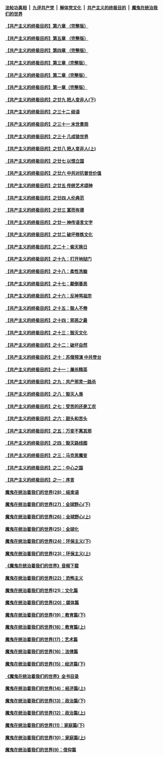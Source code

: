 ####  [法轮功真相](../../../../basic/blob/master/README.md?t=01181401) &nbsp;|&nbsp; [九评共产党](../../../../9ping.md/blob/master/README.md?t=01181401) &nbsp;|&nbsp; [解体党文化](../../../../jtdwh.md/blob/master/README.md?t=01181401)  &nbsp;|&nbsp; [共产主义的终极目的](../../../../gczydzjmd.md/blob/master/README.md?t=01181401) &nbsp;|&nbsp; [魔鬼在统治我们的世界](../../../../mgztzwmdsj.md/blob/master/README.md?t=01181401) 

#### [【共产主义的终极目的】第六章 （完整版）](../pages/nsc422/n11428913.md?t=01181401) 

#### [【共产主义的终极目的】第五章 （完整版）](../pages/nsc422/n11428912.md?t=01181401) 

#### [【共产主义的终极目的】第四章 （完整版）](../pages/nsc422/n11428907.md?t=01181401) 

#### [【共产主义的终极目的】第三章（完整版）](../pages/nsc422/n11428848.md?t=01181401) 

#### [【共产主义的终极目的】第二章（完整版）](../pages/nsc422/n11428831.md?t=01181401) 

#### [【共产主义的终极目的】第一章（完整版）](../pages/nsc422/n11417651.md?t=01181401) 

#### [【共产主义的终极目的】之廿九 把人变非人(下)](../pages/nsc422/n11344140.md?t=01181401) 

#### [【共产主义的终极目的】之三十二 结语](../pages/nsc422/n11360535.md?t=01181401) 

#### [【共产主义的终极目的】之三十一 末世景观](../pages/nsc422/n11351129.md?t=01181401) 

#### [【共产主义的终极目的】之三十 几成狼世界](../pages/nsc422/n11348280.md?t=01181401) 

#### [【共产主义的终极目的】之廿八 把人变非人(上)](../pages/nsc422/n11340492.md?t=01181401) 

#### [【共产主义的终极目的】之廿七 以恨立国](../pages/nsc422/n11336944.md?t=01181401) 

#### [【共产主义的终极目的】之廿六 中共对抗普世价值](../pages/nsc422/n11324785.md?t=01181401) 

#### [【共产主义的终极目的】之廿五 传统艺术颂神](../pages/nsc422/n11296396.md?t=01181401) 

#### [【共产主义的终极目的】之廿四 人伦典范](../pages/nsc422/n11296397.md?t=01181401) 

#### [【共产主义的终极目的】之廿三 富而有德](../pages/nsc422/n11283598.md?t=01181401) 

#### [【共产主义的终极目的】之廿一 神传语言文字](../pages/nsc422/n11263265.md?t=01181401) 

#### [【共产主义的终极目的】之廿二 破坏修炼文化](../pages/nsc422/n11245728.md?t=01181401) 

#### [【共产主义的终极目的】之二十：偷天换日](../pages/nsc422/n11238846.md?t=01181401) 

#### [【共产主义的终极目的】之十九：打开地狱门](../pages/nsc422/n11206376.md?t=01181401) 

#### [【共产主义的终极目的】之十八：柔性洗脑](../pages/nsc422/n11199994.md?t=01181401) 

#### [【共产主义的终极目的】之十七：颠倒善恶](../pages/nsc422/n11179782.md?t=01181401) 

#### [【共产主义的终极目的】之十六：反神骂祖宗](../pages/nsc422/n11166798.md?t=01181401) 

#### [【共产主义的终极目的】之十五：毁人不倦](../pages/nsc422/n11166792.md?t=01181401) 

#### [【共产主义的终极目的】之十四：邪恶之最](../pages/nsc422/n11150249.md?t=01181401) 

#### [【共产主义的终极目的】之十三：毁灭文化](../pages/nsc422/n11135227.md?t=01181401) 

#### [【共产主义的终极目的】之十二：破坏自然](../pages/nsc422/n11135214.md?t=01181401) 

#### [【共产主义的终极目的】之十：苏俄预演 中共登台](../pages/nsc422/n11118424.md?t=01181401) 

#### [【共产主义的终极目的】之十一：屠杀精英](../pages/nsc422/n11118442.md?t=01181401) 

#### [【共产主义的终极目的】之九：共产邪灵一路杀](../pages/nsc422/n11114139.md?t=01181401) 

#### [【共产主义的终极目的】之八：毁灭人类](../pages/nsc422/n11108503.md?t=01181401) 

#### [【共产主义的终极目的】之七：受苦的还是工农](../pages/nsc422/n11101809.md?t=01181401) 

#### [【共产主义的终极目的】之六：甜头和苦头](../pages/nsc422/n11096971.md?t=01181401) 

#### [【共产主义的终极目的】之五：万变不离其邪](../pages/nsc422/n11091285.md?t=01181401) 

#### [【共产主义的终极目的】之四：毁灭路线图](../pages/nsc422/n11086284.md?t=01181401) 

#### [【共产主义的终极目的】之三：马克思魔变](../pages/nsc422/n11061941.md?t=01181401) 

#### [【共产主义的终极目的】之二：中心之国](../pages/nsc422/n11047728.md?t=01181401) 

#### [【共产主义的终极目的】之一：序言](../pages/nsc422/n11086077.md?t=01181401) 

#### [魔鬼在统治着我们的世界(28)：结束语](../pages/nsc422/n10936246.md?t=01181401) 

#### [魔鬼在统治着我们的世界(27)：全球野心(下)](../pages/nsc422/n10928319.md?t=01181401) 

#### [魔鬼在统治着我们的世界(26)：全球野心(上)](../pages/nsc422/n10900318.md?t=01181401) 

#### [魔鬼在统治着我们的世界(25)：全球化](../pages/nsc422/n10788205.md?t=01181401) 

#### [魔鬼在统治着我们的世界(24)：环保主义(下)](../pages/nsc422/n10695307.md?t=01181401) 

#### [魔鬼在统治着我们的世界(23)：环保主义(上)](../pages/nsc422/n10688613.md?t=01181401) 

#### [《魔鬼在统治着我们的世界》音频下载](../pages/nsc422/n10635553.md?t=01181401) 

#### [魔鬼在统治着我们的世界(22)：恐怖主义](../pages/nsc422/n10614727.md?t=01181401) 

#### [魔鬼在统治着我们的世界(21)：文化篇](../pages/nsc422/n10597706.md?t=01181401) 

#### [魔鬼在统治着我们的世界(20)：媒体篇](../pages/nsc422/n10586579.md?t=01181401) 

#### [魔鬼在统治着我们的世界(19)：教育篇(下)](../pages/nsc422/n10564808.md?t=01181401) 

#### [魔鬼在统治着我们的世界(18)：教育篇(上)](../pages/nsc422/n10526970.md?t=01181401) 

#### [魔鬼在统治着我们的世界(17)：艺术篇](../pages/nsc422/n10499093.md?t=01181401) 

#### [魔鬼在统治着我们的世界(16)：法律篇](../pages/nsc422/n10485969.md?t=01181401) 

#### [魔鬼在统治着我们的世界(15)：经济篇(下)](../pages/nsc422/n10469975.md?t=01181401) 

#### [《魔鬼在统治着我们的世界》全书目录](../pages/nsc422/n10464261.md?t=01181401) 

#### [魔鬼在统治着我们的世界(14)：经济篇(上)](../pages/nsc422/n10457370.md?t=01181401) 

#### [魔鬼在统治着我们的世界(13)：政治篇(下)](../pages/nsc422/n10448270.md?t=01181401) 

#### [魔鬼在统治着我们的世界(12)：政治篇(上)](../pages/nsc422/n10444576.md?t=01181401) 

#### [魔鬼在统治着我们的世界(11)：家庭篇(下)](../pages/nsc422/n10440961.md?t=01181401) 

#### [魔鬼在统治着我们的世界(10)：家庭篇(上)](../pages/nsc422/n10435448.md?t=01181401) 

#### [魔鬼在统治着我们的世界(9)：信仰篇](../pages/nsc422/n10432159.md?t=01181401) 

